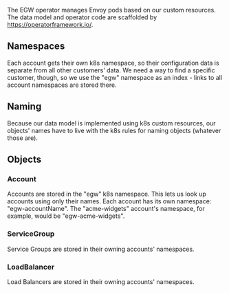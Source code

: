 The EGW operator manages Envoy pods based on our custom resources. The
data model and operator code are scaffolded by
https://operatorframework.io/.

## Namespaces

Each account gets their own k8s namespace, so their configuration data is separate from all other customers' data.
We need a way to find a specific customer, though, so we use the "egw" namespace as an index - links to all account namespaces are stored there.

## Naming
Because our data model is implemented using k8s custom resources, our objects' names have to live with the k8s rules for naming objects (whatever those are).

## Objects

### Account
Accounts are stored in the "egw" k8s namespace.
This lets us look up accounts using only their names.
Each account has its own namespace: "egw-accountName".
The "acme-widgets" account's namespace, for example, would be "egw-acme-widgets".

### ServiceGroup
Service Groups are stored in their owning accounts' namespaces.

### LoadBalancer
Load Balancers are stored in their owning accounts' namespaces.
